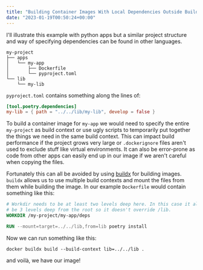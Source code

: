 ```yaml
---
title: "Building Container Images With Local Dependencies Outside Build Context"
date: "2023-01-19T00:50:24+00:00"
---
```


I'll illustrate this example with python apps but a similar project structure and
way of specifying dependencies can be found in other languages.

```text
my-project
├── apps
│   └── my-app
│       ├── Dockerfile
│       └── pyproject.toml
└── lib
    └── my-lib
```

`pyproject.toml` contains something along the lines of:

```toml
[tool.poetry.dependencies]
my-lib = { path = "../../lib/my-lib", develop = false }
```
To build a container image for `my-app` we would need to specify the entire
`my-project` as build context or use ugly scripts to temporarily put together the
things we need in the same build context. This can impact build performance if
the project grows very large or `.dockerignore` files aren't used to exclude stuff
like virtual environments. It can also be error-prone as code from other apps can
easily end up in our image if we aren't careful when copying the files.

Fortunately this can all be avoided by using [buildx](https://docs.docker.com/engine/reference/commandline/buildx_build/)
for building images. `buildx` allows us to use multiple build contexts and
mount the files from them while building the image. In our example `Dockerfile`
would contain something like this:

```dockerfile
# Workdir needs to be at least two levels deep here. In this case it also needs to
# be 3 levels deep from the root so it doesn't override /lib.
WORKDIR /my-project/my-app/deps

RUN --mount=target=../../lib,from=lib poetry install
```

Now we can run something like this:

```shell
docker buildx build --build-context lib=../../lib .
```

and voilà, we have our image!
